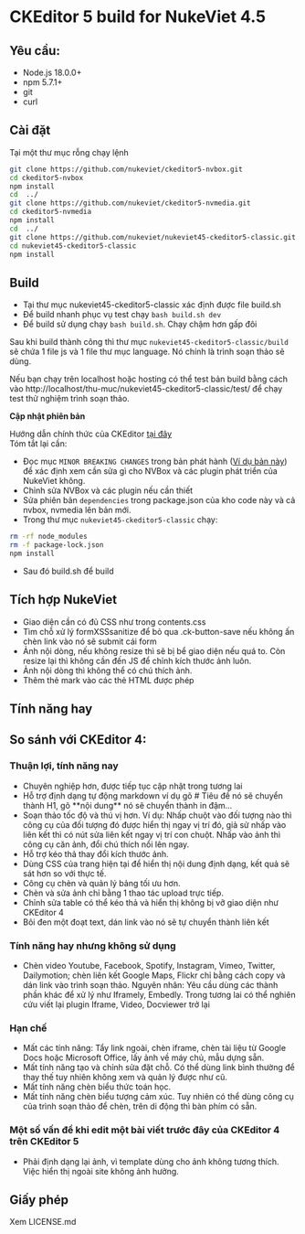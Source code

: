 # CKEditor 5 build for NukeViet 4.5

## Yêu cầu:

- Node.js 18.0.0+
- npm 5.7.1+
- git
- curl

## Cài đặt

Tại một thư mục rỗng chạy lệnh

```bash
git clone https://github.com/nukeviet/ckeditor5-nvbox.git
cd ckeditor5-nvbox
npm install
cd  ../
git clone https://github.com/nukeviet/ckeditor5-nvmedia.git
cd ckeditor5-nvmedia
npm install
cd  ../
git clone https://github.com/nukeviet/nukeviet45-ckeditor5-classic.git
cd nukeviet45-ckeditor5-classic
npm install
```

## Build

- Tại thư mục nukeviet45-ckeditor5-classic xác định được file build.sh
- Để build nhanh phục vụ test chạy `bash build.sh dev`
- Để build sử dụng chạy `bash build.sh`. Chạy chậm hơn gấp đôi

Sau khi build thành công thì thư mục `nukeviet45-ckeditor5-classic/build` sẽ chứa 1 file js và 1 file thư mục language. Nó chính là trình soạn thảo sẽ dùng.

Nếu bạn chạy trên localhost hoặc hosting có thể test bản build bằng cách vào http://localhost/thu-muc/nukeviet45-ckeditor5-classic/test/ để chạy test thử nghiệm trình soạn thảo.

**Cập nhật phiên bản**

Hướng dẫn chính thức của CKEditor [tại đây](https://ckeditor.com/docs/ckeditor5/latest/updating/guides/updating-ckeditor-5.html)   
Tóm tắt lại cần:

- Đọc mục `MINOR BREAKING CHANGES` trong bản phát hành ([Ví dụ bản này](https://github.com/ckeditor/ckeditor5/releases/tag/v41.1.0)) để xác định xem cần sửa gì cho NVBox và các plugin phát triển của NukeViet không.
- Chỉnh sửa NVBox và các plugin nếu cần thiết
- Sửa phiên bản `dependencies` trong package.json của kho code này và cả nvbox, nvmedia lên bản mới.
- Trong thư mục `nukeviet45-ckeditor5-classic` chạy: 

```bash
rm -rf node_modules
rm -f package-lock.json
npm install
```

- Sau đó build.sh để build

## Tích hợp NukeViet

- Giao diện cần có đủ CSS như trong contents.css
- Tìm chỗ xử lý formXSSsanitize để bỏ qua .ck-button-save nếu không ấn chèn link vào nó sẽ submit cái form
- Ảnh nội dòng, nếu không resize thì sẽ bị bể giao diện nếu quá to. Còn resize lại thì không cần đến JS để chỉnh kích thước ảnh luôn.
- Ảnh nội dòng thì không thể có chú thích ảnh.
- Thêm thẻ mark vào các thẻ HTML được phép

## Tính năng hay

## So sánh với CKEditor 4:

### Thuận lợi, tính năng nay

- Chuyên nghiệp hơn, được tiếp tục cập nhật trong tương lai
- Hỗ trợ định dạng tự động markdown ví dụ gõ # Tiêu đề nó sẽ chuyển thành H1, gõ \*\*nội dung\*\* nó sẽ chuyển thành in đậm...
- Soạn thảo tốc độ và thú vị hơn. Ví dụ: Nhấp chuột vào đối tượng nào thì công cụ của đối tượng đó được hiển thị ngay vị trí đó, giả sử nhấp vào liên kết thì có nút sửa liên kết ngay vị trí con chuột. Nhấp vào ảnh thì công cụ căn ảnh, đổi chú thích nổi lên ngay.
- Hỗ trợ kéo thả thay đổi kích thước ảnh.
- Dùng CSS của trang hiện tại để hiển thị nội dung định dạng, kết quả sẽ sát hơn so với thực tế.
- Công cụ chèn và quản lý bảng tối ưu hơn.
- Chèn và sửa ảnh chỉ bằng 1 thao tác upload trực tiếp.
- Chỉnh sửa table có thể kéo thả và hiển thị không bị vỡ giao diện như CKEditor 4
- Bôi đen một đoạt text, dán link vào nó sẽ tự chuyển thành liên kết

### Tính năng hay nhưng không sử dụng

- Chèn video Youtube, Facebook, Spotify, Instagram, Vimeo, Twitter, Dailymotion; chèn liên kết Google Maps, Flickr chỉ bằng cách copy và dán link vào trình soạn thảo. Nguyên nhân: Yêu cầu dùng các thành phần khác để xử lý như Iframely, Embedly. Trong tương lai có thể nghiên cứu viết lại plugin Iframe, Video, Docviewer trở lại

### Hạn chế

- Mất các tính năng: Tẩy link ngoài, chèn iframe, chèn tài liệu từ Google Docs hoặc Microsoft Office, lấy ảnh về máy chủ, mẫu dựng sẵn.
- Mất tính năng tạo và chỉnh sửa đặt chỗ. Có thể dùng link bình thường để thay thế tuy nhiên không xem và quản lý được như cũ.
- Mất tính năng chèn biểu thức toán học.
- Mất tính năng chèn biểu tượng cảm xúc. Tuy nhiên có thể dùng công cụ của trình soạn thảo để chèn, trên di động thì bàn phím có sẵn.

### Một số vấn đề khi edit một bài viết trước đây của CKEditor 4 trên CKEditor 5

- Phải định dạng lại ảnh, vì template dùng cho ảnh không tương thích. Việc hiển thị ngoài site không ảnh hưởng.

## Giấy phép

Xem LICENSE.md
